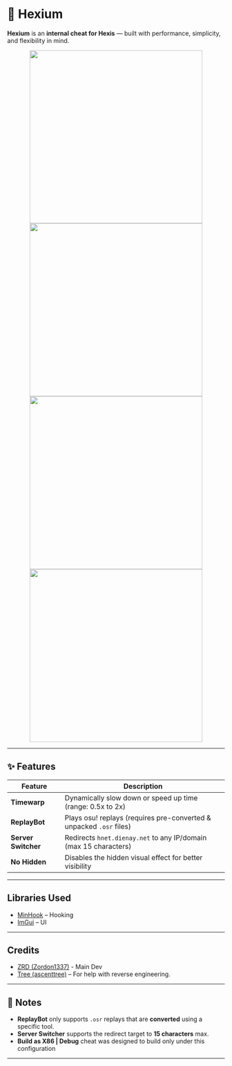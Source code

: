 # 🎯 Hexium

**Hexium** is an **internal cheat for Hexis** — built with performance, simplicity, and flexibility in mind.  
<p align="center">
  <img src="https://github.com/user-attachments/assets/c663ec63-bd2d-443d-b237-c538cdef3754" width="400"/>
  <img src="https://github.com/user-attachments/assets/46dd3586-7ed2-4c69-ae40-1bb645cdfe19" width="400"/><br>
  <img src="https://github.com/user-attachments/assets/78bd1e01-3e5e-4d7b-8d9f-2052a720eacb" width="400"/>
  <img src="https://github.com/user-attachments/assets/bb1257a0-7fea-4483-b5fd-6fe27b717cc7" width="400"/>
</p>

---

## ✨ Features

| Feature           | Description                                                                 |
|-------------------|-----------------------------------------------------------------------------|
| **Timewarp**     | Dynamically slow down or speed up time (range: 0.5x to 2x)                |
| **ReplayBot**    | Plays osu! replays (requires pre-converted & unpacked `.osr` files)       |
| **Server Switcher** | Redirects `hnet.dienay.net` to any IP/domain (max 15 characters)     |
| **No Hidden**     | Disables the hidden visual effect for better visibility                  |

---

## Libraries Used

- [MinHook](https://github.com/TsudaKageyu/minhook) – Hooking
- [ImGui](https://github.com/ocornut/imgui) – UI

---

## Credits
- [ZRD (Zordon1337)](https://github.com/Zordon1337) - Main Dev
- [Tree (ascenttree)](https://github.com/ascenttree) – For help with reverse engineering.

---

## 📌 Notes

- **ReplayBot** only supports `.osr` replays that are **converted** using a specific tool.
- **Server Switcher** supports the redirect target to **15 characters** max.
- **Build as X86 | Debug** cheat was designed to build only under this configuration
---

